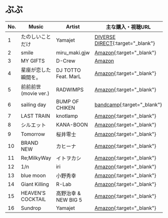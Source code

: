 # ぶぶ

| No. | Music  | Artist | 主な購入・視聴URL |
| ------ | ------ | ------ | ------ |
|1| たのしいことだけ | Yamajet | [DIVERSE DIRECT](https://diverse.direct/yamajet-double-caret/dblc-1002/){:target="_blank"} |
|2| smile | miru_maki.gjw | [Amazon](https://www.amazon.co.jp/dp/B004E69MXW){:target="_blank"} |
|3| MY GIFTS | D-Crew | [Amazon](https://www.amazon.co.jp/dp/B0002CHQGW) |
|4| 星座が恋した瞬間を。 | DJ TOTTO Feat. MarL | [Amazon](https://www.amazon.co.jp/dp/B07NBCYGMC){:target="_blank"} |
|5| 前前前世(movie ver.)  | RADWIMPS | [Amazon](https://www.amazon.co.jp/dp/B01GJXSQBG/){:target="_blank"} |
|6| sailing day  | BUMP OF CHIKEN | [bandcamp](https://www.amazon.co.jp/dp/B00008CHFG){:target="_blank"} |
|7| LAST TRAIN | knotlamp | [Amazon](https://www.amazon.co.jp/dp/B01MU7Y8D3){:target="_blank"} |
|8| シルエット | KANA-BOON | [Amazon](https://www.amazon.co.jp/dp/B00NWU1H8E){:target="_blank"} |
|9| Tomorrow | 桜井零士 | [Amazon](https://www.amazon.co.jp/dp/B01MU7Y8D3){:target="_blank"} |
|10| BRAND NEW | カヒーナ | [Amazon](https://www.amazon.co.jp/dp/B06XWDSK3V/){:target="_blank"} |
|11| Re;MilkyWay | イトヲカシ | [Amazon](https://www.amazon.co.jp/dp/B01MU7Y8D3){:target="_blank"} |
|12| 1/n | iri | [Amazon](https://www.amazon.co.jp/dp/B01AVWZVOG){:target="_blank"} |
|13| blue moon | 小野秀幸 | [Amazon](https://www.amazon.co.jp/dp/B0079XW8HY){:target="_blank"} |
|14| Giant Killing | R-Lab | [Amazon](https://www.amazon.co.jp/dp/B01MU7Y8D3){:target="_blank"} |
|15| HEAVEN’S COCKTAIL | 高野治幸 & NEW BIG 5 | [Amazon](https://www.amazon.co.jp/gp/product/B01AVWSSAU/){:target="_blank"} |
|16| Sundrop | Yamajet | [Amazon](https://www.amazon.co.jp/dp/B01MU7Y8D3){:target="_blank"} |

